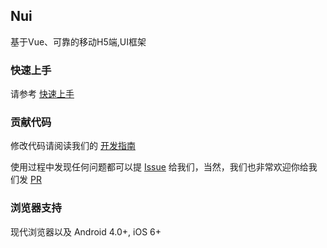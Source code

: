 <div class="van-doc-intro">
  <h2>Nui</h2>
  <p>基于Vue、可靠的移动H5端,UI框架</p>
</div>


### 快速上手

请参考 [快速上手](#/docs/quickstart)

### 贡献代码

修改代码请阅读我们的 [开发指南](#/docs/contribution)

使用过程中发现任何问题都可以提 [Issue](https://github.com/healen/x-ui/issues) 给我们，当然，我们也非常欢迎你给我们发 [PR](https://github.com/healen/x-ui/pulls)

### 浏览器支持

现代浏览器以及 Android 4.0+, iOS 6+

